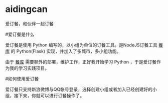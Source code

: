 aidingcan
=========

爱订餐，和伙伴一起订餐

#爱订餐是什么

爱订餐是使用 Python 编写的，以小组为单位的订餐工具。是NodeJS订餐工具 [餐库](https://github.com/willerce/canku) 的 Python(Flask) 实现，并加入了多城市，多小组功能。

由于 [餐库](https://github.com/willerce/canku) 需要额外的部署，维护工作，正好我开始学习 Python ，于是爱订餐作为我的学习实践项目。

#如何使用爱订餐

爱订餐只支持新浪微博与QQ帐号登录，选择创建小组或者加入已经创建好的小组，接下来，你就可以进行订餐操作了。